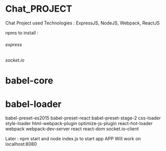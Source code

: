 # Chat_PROJECT
Chat Project used Technologies : ExpressJS, NodeJS, Webpack, ReactJS

npms to install :
###### express 
###### socket.io 
# babel-core
# babel-loader 
babel-preset-es2015
babel-preset-react
babel-preset-stage-2 
css-loader 
style-loader
html-webpack-plugin
optimize-js-plugin
react-hot-loader
webpack
webpack-dev-server
react
react-dom
socket.io-client

Later :
npm start and node index.js to start app
APP Will work on localhost:8080
